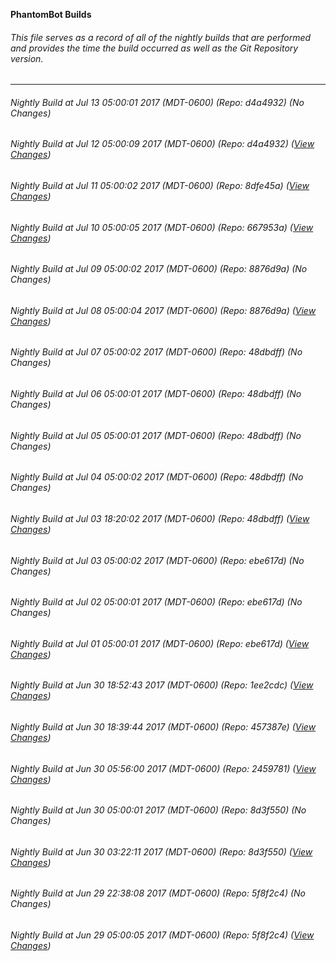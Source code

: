 **PhantomBot Builds**

###### This file serves as a record of all of the nightly builds that are performed and provides the time the build occurred as well as the Git Repository version.
-------------------------------------------------------------------------------------------------------------
###### Nightly Build at Jul 13 05:00:01 2017 (MDT-0600) (Repo: d4a4932) (No Changes)
###### Nightly Build at Jul 12 05:00:09 2017 (MDT-0600) (Repo: d4a4932) ([View Changes](https://github.com/PhantomBot/PhantomBot/compare/8dfe45a...d4a4932))
###### Nightly Build at Jul 11 05:00:02 2017 (MDT-0600) (Repo: 8dfe45a) ([View Changes](https://github.com/PhantomBot/PhantomBot/compare/667953a...8dfe45a))
###### Nightly Build at Jul 10 05:00:05 2017 (MDT-0600) (Repo: 667953a) ([View Changes](https://github.com/PhantomBot/PhantomBot/compare/8876d9a...667953a))
###### Nightly Build at Jul 09 05:00:02 2017 (MDT-0600) (Repo: 8876d9a) (No Changes)
###### Nightly Build at Jul 08 05:00:04 2017 (MDT-0600) (Repo: 8876d9a) ([View Changes](https://github.com/PhantomBot/PhantomBot/compare/48dbdff...8876d9a))
###### Nightly Build at Jul 07 05:00:02 2017 (MDT-0600) (Repo: 48dbdff) (No Changes)
###### Nightly Build at Jul 06 05:00:01 2017 (MDT-0600) (Repo: 48dbdff) (No Changes)
###### Nightly Build at Jul 05 05:00:01 2017 (MDT-0600) (Repo: 48dbdff) (No Changes)
###### Nightly Build at Jul 04 05:00:02 2017 (MDT-0600) (Repo: 48dbdff) (No Changes)
###### Nightly Build at Jul 03 18:20:02 2017 (MDT-0600) (Repo: 48dbdff) ([View Changes](https://github.com/PhantomBot/PhantomBot/compare/ebe617d...48dbdff))
###### Nightly Build at Jul 03 05:00:02 2017 (MDT-0600) (Repo: ebe617d) (No Changes)
###### Nightly Build at Jul 02 05:00:01 2017 (MDT-0600) (Repo: ebe617d) (No Changes)
###### Nightly Build at Jul 01 05:00:01 2017 (MDT-0600) (Repo: ebe617d) ([View Changes](https://github.com/PhantomBot/PhantomBot/compare/1ee2cdc...ebe617d))
###### Nightly Build at Jun 30 18:52:43 2017 (MDT-0600) (Repo: 1ee2cdc) ([View Changes](https://github.com/PhantomBot/PhantomBot/compare/457387e...1ee2cdc))
###### Nightly Build at Jun 30 18:39:44 2017 (MDT-0600) (Repo: 457387e) ([View Changes](https://github.com/PhantomBot/PhantomBot/compare/2459781...457387e))
###### Nightly Build at Jun 30 05:56:00 2017 (MDT-0600) (Repo: 2459781) ([View Changes](https://github.com/PhantomBot/PhantomBot/compare/8d3f550...2459781))
###### Nightly Build at Jun 30 05:00:01 2017 (MDT-0600) (Repo: 8d3f550) (No Changes)
###### Nightly Build at Jun 30 03:22:11 2017 (MDT-0600) (Repo: 8d3f550) ([View Changes](https://github.com/PhantomBot/PhantomBot/compare/5f8f2c4...8d3f550))
###### Nightly Build at Jun 29 22:38:08 2017 (MDT-0600) (Repo: 5f8f2c4) (No Changes)
###### Nightly Build at Jun 29 05:00:05 2017 (MDT-0600) (Repo: 5f8f2c4) ([View Changes](https://github.com/PhantomBot/PhantomBot/compare/93fbf97...5f8f2c4))
